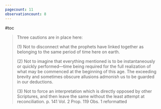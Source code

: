 ```yaml
---
pagecount: 11
observationcount: 8
---
```

#toc

>Three cautions are in place here: 
>
>(1) Not to disconnect what the prophets have linked together as belonging to the same period of time here on earth. 
>
>(2) Not to imagine that everything mentioned is to be instantaneously or quickly performed—time being required for the full realization of what may be commenced at the beginning of this age. The exceeding brevity and sometimes obscure allusions admonish us to be guarded in our deductions. 
>
>(3) Not to force an interpretation which is directly opposed by other Scriptures, and then leave the same without the least attempt at reconciliation.
>p. 141 Vol. 2 Prop. 119 Obs. 1  reformatted

 